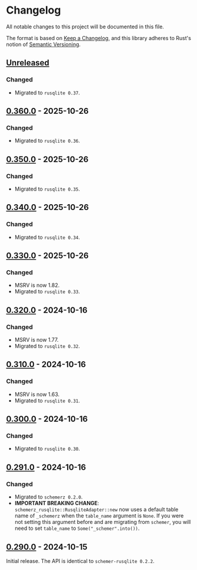 # Changelog
All notable changes to this project will be documented in this file.

The format is based on [Keep a Changelog](https://keepachangelog.com/en/1.0.0/),
and this library adheres to Rust's notion of
[Semantic Versioning](https://semver.org/spec/v2.0.0.html).


<!-- next-header -->
## [Unreleased]

### Changed
- Migrated to `rusqlite 0.37`.

## [0.360.0] - 2025-10-26
### Changed
- Migrated to `rusqlite 0.36`.

## [0.350.0] - 2025-10-26
### Changed
- Migrated to `rusqlite 0.35`.

## [0.340.0] - 2025-10-26
### Changed
- Migrated to `rusqlite 0.34`.

## [0.330.0] - 2025-10-26
### Changed
- MSRV is now 1.82.
- Migrated to `rusqlite 0.33`.

## [0.320.0] - 2024-10-16
### Changed
- MSRV is now 1.77.
- Migrated to `rusqlite 0.32`.

## [0.310.0] - 2024-10-16
### Changed
- MSRV is now 1.63.
- Migrated to `rusqlite 0.31`.

## [0.300.0] - 2024-10-16
### Changed
- Migrated to `rusqlite 0.30`.

## [0.291.0] - 2024-10-16
### Changed
- Migrated to `schemerz 0.2.0`.
- **IMPORTANT BREAKING CHANGE**: `schemerz_rusqlite::RusqliteAdapter::new` now
  uses a default table name of `_schemerz` when the `table_name` argument is
  `None`. If you were not setting this argument before and are migrating from
  `schemer`, you will need to set `table_name` to `Some("_schemer".into())`.

## [0.290.0] - 2024-10-15
Initial release. The API is identical to `schemer-rusqlite 0.2.2`.


<!-- next-url -->
[Unreleased]: https://github.com/zcash/schemerz/compare/schemerz-rusqlite-0.360.0...HEAD
[0.360.0]: https://github.com/zcash/schemerz/compare/schemerz-rusqlite-0.350.0...schemerz-rusqlite-0.360.0
[0.350.0]: https://github.com/zcash/schemerz/compare/schemerz-rusqlite-0.340.0...schemerz-rusqlite-0.350.0
[0.340.0]: https://github.com/zcash/schemerz/compare/schemerz-rusqlite-0.330.0...schemerz-rusqlite-0.340.0
[0.330.0]: https://github.com/zcash/schemerz/compare/schemerz-rusqlite-0.320.0...schemerz-rusqlite-0.330.0
[0.320.0]: https://github.com/zcash/schemerz/compare/schemerz-rusqlite-0.310.0...schemerz-rusqlite-0.320.0
[0.310.0]: https://github.com/zcash/schemerz/compare/schemerz-rusqlite-0.300.0...schemerz-rusqlite-0.310.0
[0.300.0]: https://github.com/zcash/schemerz/compare/schemerz-rusqlite-0.291.0...schemerz-rusqlite-0.300.0
[0.291.0]: https://github.com/zcash/schemerz/compare/schemerz-rusqlite-0.290.0...schemerz-rusqlite-0.291.0
[0.290.0]: https://github.com/zcash/schemerz/compare/1bfd952b035b87a39df955376e0bdddf98eb6c99...schemerz-rusqlite-0.290.0
